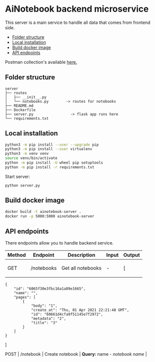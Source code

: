 # AiNotebook backend microservice
This server is a main service to handle all data that comes from frontend side.

- [Folder structure](#folder-structure)
- [Local installation](#local-installation)
- [Build docker image](#build-docker-image)
- [API endpoints](#api-endpoints)

Postman collection's available [here.](https://www.getpostman.com/collections/2ff733b0bbe7df69aaf1)

## Folder structure
```
server
├── routes
│   ├── __init__.py
│   └── notebooks.py        -> routes for notebooks
├── README.md
├── Dockerfile
├── server.py                 -> flask app runs here
└── requirements.txt 
```

## Local installation
```bash
python3 -m pip install --user --upgrade pip
python3 -m pip install --user virtualenv
python3 -m venv venv
source venv/bin/activate
python -m pip install -U wheel pip setuptools 
python -m pip install -r requirements.txt
```
Start server: 
```
python server.py
```

## Build docker image
```bash
docker build -t ainotebook-server .
docker run -p 5000:5000 ainotebook-server
```

## API endpoints
There endpoints allow you to handle backend service.

Method | Endpoint | Description | Input | Output
---|---|---|---|---
GET | /notebooks | Get all notebooks | - | <p>[
    {
        "id": "6065f30e3fbc16a1a89e1665",
        "name": "",
        "pages": [
            {
                "body": "1",
                "create_at": "Thu, 01 Apr 2021 22:21:48 GMT",
                "id": "60661d4cfa9f51145e7f2972",
                "metadata": "2",
                "title": "3"
            }
        ]
    }
]</p>
POST | /notebook | Create notebook | **Query:** name - *notebook name* |



####